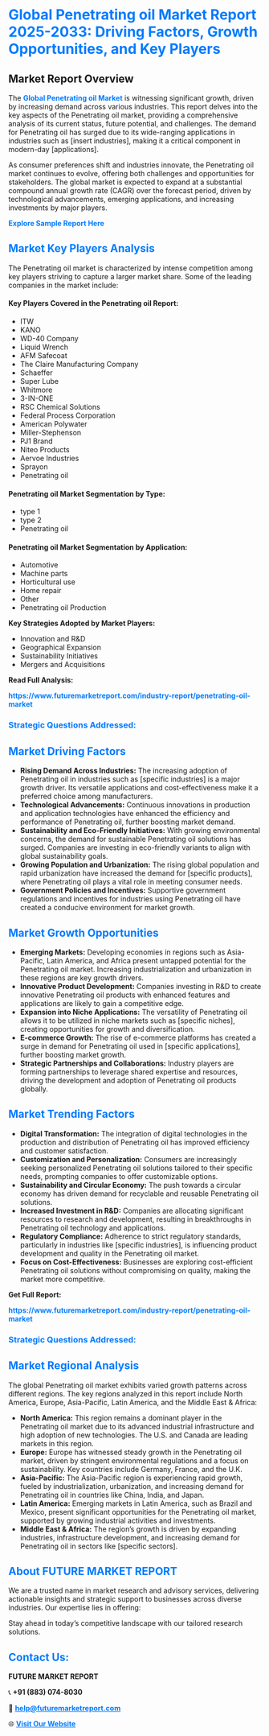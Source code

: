 <h1 style="color: #007BFF;">Global Penetrating oil Market Report 2025-2033: Driving Factors, Growth Opportunities, and Key Players</h1>

<section id="overview">
<h2>Market Report Overview</h2>
<p>The <a href="https://www.futuremarketreport.com/industry-report/penetrating-oil-market" style="color: #007BFF; text-decoration: none;"><strong>Global Penetrating oil Market</strong></a> is witnessing significant growth, driven by increasing demand across various industries. This report delves into the key aspects of the Penetrating oil market, providing a comprehensive analysis of its current status, future potential, and challenges. The demand for Penetrating oil has surged due to its wide-ranging applications in industries such as [insert industries], making it a critical component in modern-day [applications].</p>
<p>As consumer preferences shift and industries innovate, the Penetrating oil market continues to evolve, offering both challenges and opportunities for stakeholders. The global market is expected to expand at a substantial compound annual growth rate (CAGR) over the forecast period, driven by technological advancements, emerging applications, and increasing investments by major players.</p>
</section>

<section id="overview">
<p><a href="https://www.futuremarketreport.com/request-sample/reportId=110613" style="color: #007BFF; text-decoration: none;"><strong>Explore Sample Report Here</strong></a></p>
</section>

<section id="key-players">
<h2 style="color: #007BFF;">Market Key Players Analysis</h2>
<p>The Penetrating oil market is characterized by intense competition among key players striving to capture a larger market share. Some of the leading companies in the market include:</p>
<h4>Key Players Covered in the Penetrating oil Report:</h4>
<ul><li>ITW</li><li>KANO</li><li>WD-40 Company</li><li>Liquid Wrench</li><li>AFM Safecoat</li><li>The Claire Manufacturing Company</li><li>Schaeffer</li><li>Super Lube</li><li>Whitmore</li><li>3-IN-ONE</li><li>RSC Chemical Solutions</li><li>Federal Process Corporation</li><li>American Polywater</li><li>Miller-Stephenson</li><li>PJ1 Brand</li><li>Niteo Products</li><li>Aervoe Industries</li><li>Sprayon</li><li>Penetrating oil</li></ul>
<h4>Penetrating oil Market Segmentation by Type:</h4>
<ul><li>type 1</li><li>type 2</li><li>Penetrating oil</li></ul>

<h4>Penetrating oil Market Segmentation by Application:</h4>
<ul><li>Automotive</li><li>Machine parts</li><li>Horticultural use</li><li>Home repair</li><li>Other</li><li>Penetrating oil Production</li></ul>
<p><strong>Key Strategies Adopted by Market Players:</strong></p>
<ul>
<li>Innovation and R&D</li>
<li>Geographical Expansion</li>
<li>Sustainability Initiatives</li>
<li>Mergers and Acquisitions</li>
</ul>
</section>

<section>
<p><strong>Read Full Analysis: </strong></p><a href="https://www.futuremarketreport.com/industry-report/penetrating-oil-market" style="color: #007BFF; text-decoration: none;"><strong>https://www.futuremarketreport.com/industry-report/penetrating-oil-market</strong></a>
<h3 style="color: #007BFF;">Strategic Questions Addressed:</h3>
</section>

<section id="driving-factors">
<h2 style="color: #007BFF;">Market Driving Factors</h2>
<ul>
<li><strong>Rising Demand Across Industries:</strong> The increasing adoption of Penetrating oil in industries such as [specific industries] is a major growth driver. Its versatile applications and cost-effectiveness make it a preferred choice among manufacturers.</li>
<li><strong>Technological Advancements:</strong> Continuous innovations in production and application technologies have enhanced the efficiency and performance of Penetrating oil, further boosting market demand.</li>
<li><strong>Sustainability and Eco-Friendly Initiatives:</strong> With growing environmental concerns, the demand for sustainable Penetrating oil solutions has surged. Companies are investing in eco-friendly variants to align with global sustainability goals.</li>
<li><strong>Growing Population and Urbanization:</strong> The rising global population and rapid urbanization have increased the demand for [specific products], where Penetrating oil plays a vital role in meeting consumer needs.</li>
<li><strong>Government Policies and Incentives:</strong> Supportive government regulations and incentives for industries using Penetrating oil have created a conducive environment for market growth.</li>
</ul>
</section>

<section id="growth-opportunities">
<h2 style="color: #007BFF;">Market Growth Opportunities</h2>
<ul>
<li><strong>Emerging Markets:</strong> Developing economies in regions such as Asia-Pacific, Latin America, and Africa present untapped potential for the Penetrating oil market. Increasing industrialization and urbanization in these regions are key growth drivers.</li>
<li><strong>Innovative Product Development:</strong> Companies investing in R&D to create innovative Penetrating oil products with enhanced features and applications are likely to gain a competitive edge.</li>
<li><strong>Expansion into Niche Applications:</strong> The versatility of Penetrating oil allows it to be utilized in niche markets such as [specific niches], creating opportunities for growth and diversification.</li>
<li><strong>E-commerce Growth:</strong> The rise of e-commerce platforms has created a surge in demand for Penetrating oil used in [specific applications], further boosting market growth.</li>
<li><strong>Strategic Partnerships and Collaborations:</strong> Industry players are forming partnerships to leverage shared expertise and resources, driving the development and adoption of Penetrating oil products globally.</li>
</ul>
</section>

<section id="trending-factors">
<h2 style="color: #007BFF;">Market Trending Factors</h2>
<ul>
<li><strong>Digital Transformation:</strong> The integration of digital technologies in the production and distribution of Penetrating oil has improved efficiency and customer satisfaction.</li>
<li><strong>Customization and Personalization:</strong> Consumers are increasingly seeking personalized Penetrating oil solutions tailored to their specific needs, prompting companies to offer customizable options.</li>
<li><strong>Sustainability and Circular Economy:</strong> The push towards a circular economy has driven demand for recyclable and reusable Penetrating oil solutions.</li>
<li><strong>Increased Investment in R&D:</strong> Companies are allocating significant resources to research and development, resulting in breakthroughs in Penetrating oil technology and applications.</li>
<li><strong>Regulatory Compliance:</strong> Adherence to strict regulatory standards, particularly in industries like [specific industries], is influencing product development and quality in the Penetrating oil market.</li>
<li><strong>Focus on Cost-Effectiveness:</strong> Businesses are exploring cost-efficient Penetrating oil solutions without compromising on quality, making the market more competitive.</li>
</ul>
</section>

<section>
<p><strong>Get Full Report: </strong></p><a href="https://www.futuremarketreport.com/industry-report/penetrating-oil-market" style="color: #007BFF; text-decoration: none;"><strong>https://www.futuremarketreport.com/industry-report/penetrating-oil-market</strong></a>
<h3 style="color: #007BFF;">Strategic Questions Addressed:</h3>
</section>


<section id="regional-analysis">
<h2 style="color: #007BFF;">Market Regional Analysis</h2>
<p>The global Penetrating oil market exhibits varied growth patterns across different regions. The key regions analyzed in this report include North America, Europe, Asia-Pacific, Latin America, and the Middle East & Africa:</p>
<ul>
<li><strong>North America:</strong> This region remains a dominant player in the Penetrating oil market due to its advanced industrial infrastructure and high adoption of new technologies. The U.S. and Canada are leading markets in this region.</li>
<li><strong>Europe:</strong> Europe has witnessed steady growth in the Penetrating oil market, driven by stringent environmental regulations and a focus on sustainability. Key countries include Germany, France, and the U.K.</li>
<li><strong>Asia-Pacific:</strong> The Asia-Pacific region is experiencing rapid growth, fueled by industrialization, urbanization, and increasing demand for Penetrating oil in countries like China, India, and Japan.</li>
<li><strong>Latin America:</strong> Emerging markets in Latin America, such as Brazil and Mexico, present significant opportunities for the Penetrating oil market, supported by growing industrial activities and investments.</li>
<li><strong>Middle East & Africa:</strong> The region’s growth is driven by expanding industries, infrastructure development, and increasing demand for Penetrating oil in sectors like [specific sectors].</li>
</ul>
</section>

<footer>
<h2 style="color: #007BFF;">About FUTURE MARKET REPORT</h2>
<p>We are a trusted name in market research and advisory services, delivering actionable insights and strategic support to businesses across diverse industries. Our expertise lies in offering:</p>

<p>Stay ahead in today’s competitive landscape with our tailored research solutions.</p>

<h2 style="color: #007BFF;">Contact Us:</h2>
<p><strong>FUTURE MARKET REPORT</strong></p>
<p>📞 <strong>+91 (883) 074-8030</strong></p>
<p>📧 <strong><a href="mailto:help@futuremarketreport.com" style="color: #007BFF;">help@futuremarketreport.com</a></strong></p>
<p>🌐 <strong><a href="https://www.futuremarketreport.com/" style="color: #007BFF;">Visit Our Website</a></strong></p>
</footer>